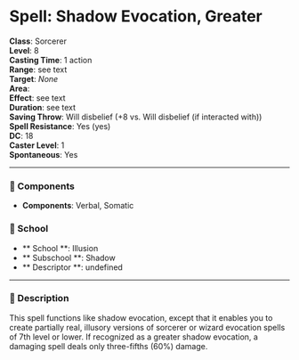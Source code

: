 
# Spell: Shadow Evocation, Greater
**Class**: Sorcerer  
**Level**: 8  
**Casting Time**: 1 action  
**Range**: see text  
**Target**: _None_  
**Area**:   
**Effect**: see text  
**Duration**: see text  
**Saving Throw**: Will disbelief (+8 vs. Will disbelief (if interacted with))  
**Spell Resistance**: Yes (yes)  
**DC**: 18  
**Caster Level**: 1  
**Spontaneous**: Yes

---

### 🔮 Components
- **Components**: Verbal, Somatic

### 🏫 School
- ** School **: Illusion
- ** Subschool **: Shadow
- ** Descriptor **: undefined
---

### 📜 Description
This spell functions like shadow evocation, except that it enables you to create partially real, illusory versions of sorcerer or wizard evocation spells of 7th level or lower. If recognized as a greater shadow evocation, a damaging spell deals only three-fifths (60%) damage.
